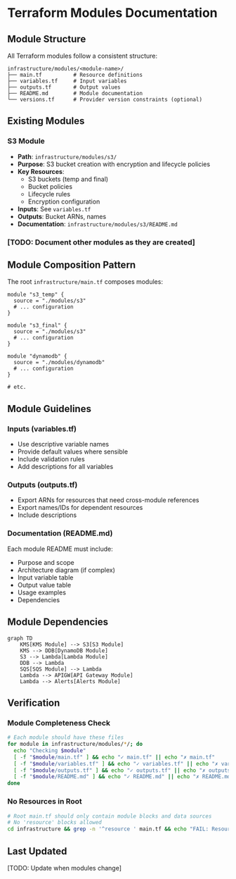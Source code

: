 # Terraform Modules Documentation

## Module Structure

All Terraform modules follow a consistent structure:

```
infrastructure/modules/<module-name>/
├── main.tf          # Resource definitions
├── variables.tf     # Input variables
├── outputs.tf       # Output values
├── README.md        # Module documentation
└── versions.tf      # Provider version constraints (optional)
```

## Existing Modules

### S3 Module
- **Path**: `infrastructure/modules/s3/`
- **Purpose**: S3 bucket creation with encryption and lifecycle policies
- **Key Resources**:
  - S3 buckets (temp and final)
  - Bucket policies
  - Lifecycle rules
  - Encryption configuration
- **Inputs**: See `variables.tf`
- **Outputs**: Bucket ARNs, names
- **Documentation**: `infrastructure/modules/s3/README.md`

### [TODO: Document other modules as they are created]

## Module Composition Pattern

The root `infrastructure/main.tf` composes modules:

```hcl
module "s3_temp" {
  source = "./modules/s3"
  # ... configuration
}

module "s3_final" {
  source = "./modules/s3"
  # ... configuration
}

module "dynamodb" {
  source = "./modules/dynamodb"
  # ... configuration
}

# etc.
```

## Module Guidelines

### Inputs (variables.tf)
- Use descriptive variable names
- Provide default values where sensible
- Include validation rules
- Add descriptions for all variables

### Outputs (outputs.tf)
- Export ARNs for resources that need cross-module references
- Export names/IDs for dependent resources
- Include descriptions

### Documentation (README.md)
Each module README must include:
- Purpose and scope
- Architecture diagram (if complex)
- Input variable table
- Output value table
- Usage examples
- Dependencies

## Module Dependencies

```mermaid
graph TD
    KMS[KMS Module] --> S3[S3 Module]
    KMS --> DDB[DynamoDB Module]
    S3 --> Lambda[Lambda Module]
    DDB --> Lambda
    SQS[SQS Module] --> Lambda
    Lambda --> APIGW[API Gateway Module]
    Lambda --> Alerts[Alerts Module]
```

## Verification

### Module Completeness Check
```bash
# Each module should have these files
for module in infrastructure/modules/*/; do
  echo "Checking $module"
  [ -f "$module/main.tf" ] && echo "✓ main.tf" || echo "✗ main.tf"
  [ -f "$module/variables.tf" ] && echo "✓ variables.tf" || echo "✗ variables.tf"
  [ -f "$module/outputs.tf" ] && echo "✓ outputs.tf" || echo "✗ outputs.tf"
  [ -f "$module/README.md" ] && echo "✓ README.md" || echo "✗ README.md"
done
```

### No Resources in Root
```bash
# Root main.tf should only contain module blocks and data sources
# No 'resource' blocks allowed
cd infrastructure && grep -n '^resource ' main.tf && echo "FAIL: Resources found in root" || echo "PASS: Root only uses modules"
```

## Last Updated
[TODO: Update when modules change]
